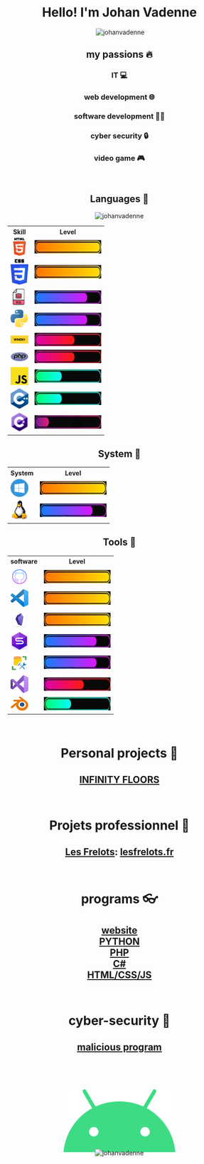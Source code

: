 <h1 align="center">Hello! I'm Johan Vadenne</h1>


<p align="center">&nbsp;<img src="https://github-readme-stats.vercel.app/api?username=johanvadenne&show_icons=true&locale=en" alt="johanvadenne" /></p>


<h2 align="center">my passions 🔥</h2>

<h3 align="center">IT 💻</h3>
<h3 align="center">web development 🌐</h3>
<h3 align="center">software development 👨‍💻</h3>
<h3 align="center">cyber security 🔒</h3>
<h3 align="center">video game 🎮</h3>

<br>
<h2 align="center">Languages 📖</h2>

<p align="center"><img src="https://github-readme-stats.vercel.app/api/top-langs?username=johanvadenne&show_icons=true&locale=en&layout=compact" alt="johanvadenne"/></p>

<table align="center">
        <tr>
            <th>Skill</th>
            <th>Level</th>
        </tr>
        <tr>
            <td><img src="image/html.png" width="40"></td>
            <td><img src="image/100.jpeg" width="150" height="30"></td>
        </tr>
        <tr>
            <td><img src="image/css.png" width="40"></td>
            <td><img src="image/100.jpeg" width="150" height="30"></td>
        </tr>
        <tr>
            <td><img src="image/sql.png" width="40"></td>
            <td><img src="image/75.jpeg" width="150" height="30"></td>
        </tr>
        <tr>
            <td><img src="image/python.png" width="40"></td>
            <td><img src="image/75.jpeg" width="150" height="30"></td>
        </tr>
        <tr>
            <td><img src="image/wd.png" width="40"></td>
            <td><img src="image/50.jpeg" width="150" height="30"></td>
        </tr>
        <tr>
            <td><img src="image/php.png" width="40"></td>
            <td><img src="image/50.jpeg" width="150" height="30"></td>
        </tr>
        <tr>
            <td><img src="image/JS.png" width="40"></td>
            <td><img src="image/25.jpeg" width="150" height="30"></td>
        </tr>
        <tr>
            <td><img src="image/c++.png" width="40"></td>
            <td><img src="image/25.jpeg" width="150" height="30"></td>
        </tr>
        <tr>
            <td><img src="image/csharp.png" width="40"></td>
            <td><img src="image/10.jpeg" width="150" height="30"></td>
        </tr>
    </tbody>
</table>
<h2 align="center">System 📀</h2>
<table align="center">
        <tr>
            <th>System</th>
            <th>Level</th>
        </tr>
        <tr>
            <td><img src="image/windows.png" width="40"></td>
            <td><img src="image/100.jpeg" width="150" height="30"></td>
        </tr>
        <tr>
            <td><img src="image/linux.png" width="40"></td>
            <td><img src="image/75.jpeg" width="150" height="30"></td>
        </tr>
</table>

<h2 align="center">Tools 🔧</h2>
<table align="center">
  <tr>
    <th>software</th>
    <th>Level</th>
  </tr>
  <tr>
    <td><img src="image/github.png" width="40"></td>
    <td><img src="image/100.jpeg" width="150" height="30"></td>
  </tr>
  <tr>
    <td><img src="image/visualstudiocode.png" width="40"></td>
    <td><img src="image/100.jpeg" width="150" height="30"></td>
  </tr>
  <tr>
    <td><img src="image/obsidian.png" width="40"></td>
    <td><img src="image/100.jpeg" width="150" height="30"></td>
  </tr>
  <tr>
    <td><img src="image/dbforge1.png" width="40"></td>
    <td><img src="image/75.jpeg" width="150" height="30"></td>
  </tr>
  <tr>
    <td><img src="image/ssms.jpg" width="40"></td>
    <td><img src="image/75.jpeg" width="150" height="30"></td>
  </tr>
  <tr>
    <td><img src="image/visualstudio.png" width="40"></td>
    <td><img src="image/50.jpeg" width="150" height="30"></td>
  </tr>
  <tr>
    <td><img src="image/blender.png" width="40"></td>
    <td><img src="image/25.jpeg" width="150" height="30"></td>
  </tr>
</table>
<br>
<h1 align="center">Personal projects 🔨</h1>
<h2 align="center"><a href="https://github.com/johanvadenne/INFINITY-FLOORS.git">INFINITY FLOORS</a></h2>
<br>
<h1 align="center">Projets professionnel 👔</h1>
<h2 align="center"><a href="https://github.com/johanvadenne/les-frelots.git">Les Frelots</a>: <a href="https://lesfrelots.fr">lesfrelots.fr</a></h2>
<br>
<h1 align="center">programs 👓</h1>
<h2 align="center"><a href="https://github.com/johanvadenne/site-creer.git">website</a><br>
<a href="https://github.com/johanvadenne/python.git">PYTHON</a><br>
<a href="https://github.com/johanvadenne/php.git">PHP</a><br>
<a href="https://github.com/johanvadenne/csharp.git">C#</a><br>
<a href="https://github.com/johanvadenne/HTML-CSS-JS.git">HTML/CSS/JS</a></h2>
<br>
<h1 align="center">cyber-security 🔑</h1>
<h2 align="center"><a href="https://github.com/johanvadenne/Cyber-securite.git">malicious program</a></h2>


<br><br><br>
<p align="center">
<img style="margin-bottom:-2%" width="50%" src="image/android3.png"><br><img src="https://github-readme-streak-stats.herokuapp.com/?user=johanvadenne&" alt="johanvadenne" /></p>
